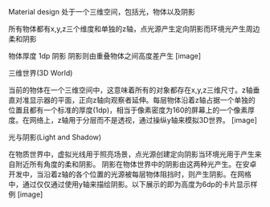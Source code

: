 Material design 处于一个三维空间，包括光，物体以及阴影

所有物体都有x,y,z三个维度和单独的z轴，点光源产生定向阴影而环境光产生周边柔和阴影

物体厚度 1dp
阴影 阴影则由重叠物体之间高度差产生
[image]

三维世界(3D World)

当前的物体在一个三维空间中，这意味着所有的对象都存在x,y,z三维尺寸。z轴垂直对准显示器的平面，正向z轴向观察者延伸。每层物体沿着z轴占据一个单独的位置且都有一个标准的厚度(1dp)，相当于像素密度为160的屏幕上的一个像素厚度。在网络上，z轴用于分层而不是透视，通过操纵y轴来模拟3D世界。
[image]

光与阴影(Light and Shadow)

在物质世界中，虚拟光线用于照亮场景，点光源创建定向阴影当环境光用于产生来自附近所有角度的柔和阴影。
阴影在物体世界中的阴影由这两种光产生。在安卓开发中，当沿着z轴的各个位置的光源被每层物体阻挡时，则产生阴影。在网格中，通过仅仅通过使用y轴来描绘阴影。以下展示的即为高度为6dp的卡片显示样例
[image]
